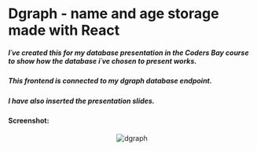 # Dgraph - name and age storage made with React

##### I´ve created this for my database presentation in the Coders Bay course to show how the database i´ve chosen to present works.
##### This frontend is connected to my dgraph database endpoint.  
##### I have also inserted the presentation slides.  

#### Screenshot:



<p align="center">
  <img src="https://github.com/usernameB99/dgraphTest/assets/141931535/9f205c66-b4d7-42be-a90c-ca5efa80417c" alt="dgraph"/>
</p>
